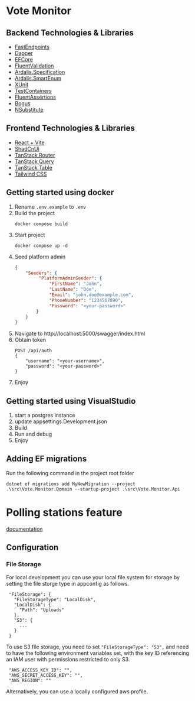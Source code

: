 # Vote Monitor

## Backend Technologies & Libraries
* [FastEndpoints](https://fast-endpoints.com/)
* [Dapper](https://github.com/DapperLib/Dapper)
* [EFCore](https://github.com/dotnet/efcore)
* [FluentValidation](https://docs.fluentvalidation.net/en/latest/)
* [Ardalis.Specification](https://github.com/ardalis/specification)
* [Ardalis.SmartEnum](https://github.com/ardalis/SmartEnum)
* [XUnit](https://xunit.net/)
* [TestContainers](https://testcontainers.com/)
* [FluentAssertions](https://fluentassertions.com/)
* [Bogus](https://github.com/bchavez/Bogus)
* [NSubstitute](https://github.com/nsubstitute/NSubstitute)

## Frontend Technologies & Libraries
* [React + Vite](https://github.com/RicardoValdovinos/vite-react-boilerplate)
* [ShadCnUi](https://github.com/shadcn-ui/ui)
* [TanStack Router](https://github.com/TanStack/router)
* [TanStack Query](https://github.com/TanStack/query)
* [TanStack Table](https://github.com/TanStack/table)
* [Tailwind CSS](https://github.com/tailwindlabs/tailwindcss) 

## Getting started using docker

1. Rename `.env.example` to `.env`
2. Build the project
    ```
    docker compose build
    ```
3. Start project
    ```
    docker compose up -d 
    ```
4. Seed platform admin
    ```json
    {
        "Seeders": {
             "PlatformAdminSeeder": {
                 "FirstName": "John",
                 "LastName": "Doe",
                 "Email": "john.doe@example.com",
                 "PhoneNumber": "1234567890",
                 "Password": "<your-password>"
            }
        }
    }
    ```
5. Navigate to http://localhost:5000/swagger/index.html
6. Obtain token
   ```
   POST /api/auth
   {
       "username": "<your-username>",
       "password": "<your-password>"
   }
   ```
7. Enjoy

## Getting started using VisualStudio
1. start a postgres instance
2. update appsettings.Development.json
3. Build
4. Run and debug
5. Enjoy

## Adding EF migrations

Run the following command in the project root folder
```
dotnet ef migrations add MyNewMigration --project .\src\Vote.Monitor.Domain --startup-project .\src\Vote.Monitor.Api
```

# Polling stations feature
[documentation](documentation/polling-stations/README.md)


## Configuration

### File Storage

For local development you can use your local file system for storage by setting the file storge type in appconfig as follows.

```
 "FileStorage": {
   "FileStorageType": "LocalDisk",
   "LocalDisk": {
     "Path": "Uploads"
   },
   "S3": {
     ...
   }
 }
```

To use S3 file storage, you need to set `"FileStorageType": "S3",` and need to have the following environment variables set, with the key ID referencing an IAM user with permissions restricted to only S3.
```
 "AWS_ACCESS_KEY_ID": "",
 "AWS_SECRET_ACCESS_KEY": "",
 "AWS_REGION": ""
```
Alternatively, you can use a locally configured aws profile.
